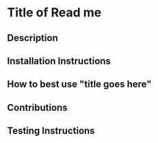 # Title of Read me 

## Description


## Installation Instructions

## How to best use "title goes here"

## Contributions

## Testing Instructions


